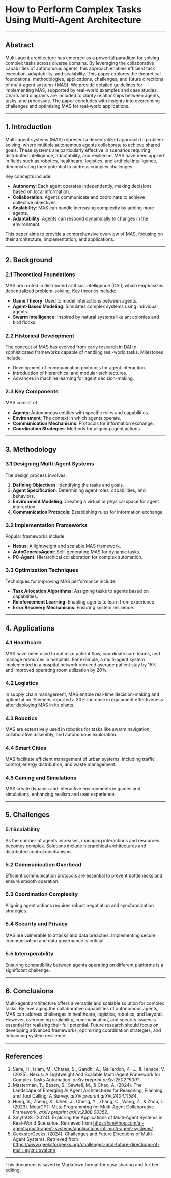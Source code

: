 # How to Perform Complex Tasks Using Multi-Agent Architecture

---

## Abstract

Multi-agent architecture has emerged as a powerful paradigm for solving complex tasks across diverse domains. By leveraging the collaborative capabilities of autonomous agents, this approach enables efficient task execution, adaptability, and scalability. This paper explores the theoretical foundations, methodologies, applications, challenges, and future directions of multi-agent systems (MAS). We provide detailed guidelines for implementing MAS, supported by real-world examples and case studies. Charts and diagrams are included to clarify relationships between agents, tasks, and processes. The paper concludes with insights into overcoming challenges and optimizing MAS for real-world applications.

---

## 1. Introduction

Multi-agent systems (MAS) represent a decentralized approach to problem-solving, where multiple autonomous agents collaborate to achieve shared goals. These systems are particularly effective in scenarios requiring distributed intelligence, adaptability, and resilience. MAS have been applied in fields such as robotics, healthcare, logistics, and artificial intelligence, demonstrating their potential to address complex challenges.

Key concepts include:
- **Autonomy**: Each agent operates independently, making decisions based on local information.
- **Collaboration**: Agents communicate and coordinate to achieve collective objectives.
- **Scalability**: MAS can handle increasing complexity by adding more agents.
- **Adaptability**: Agents can respond dynamically to changes in the environment.

This paper aims to provide a comprehensive overview of MAS, focusing on their architecture, implementation, and applications.

---

## 2. Background

### 2.1 Theoretical Foundations
MAS are rooted in distributed artificial intelligence (DAI), which emphasizes decentralized problem-solving. Key theories include:
- **Game Theory**: Used to model interactions between agents.
- **Agent-Based Modeling**: Simulates complex systems using individual agents.
- **Swarm Intelligence**: Inspired by natural systems like ant colonies and bird flocks.

### 2.2 Historical Development
The concept of MAS has evolved from early research in DAI to sophisticated frameworks capable of handling real-world tasks. Milestones include:
- Development of communication protocols for agent interaction.
- Introduction of hierarchical and modular architectures.
- Advances in machine learning for agent decision-making.

### 2.3 Key Components
MAS consist of:
- **Agents**: Autonomous entities with specific roles and capabilities.
- **Environment**: The context in which agents operate.
- **Communication Mechanisms**: Protocols for information exchange.
- **Coordination Strategies**: Methods for aligning agent actions.

---

## 3. Methodology

### 3.1 Designing Multi-Agent Systems
The design process involves:
1. **Defining Objectives**: Identifying the tasks and goals.
2. **Agent Specification**: Determining agent roles, capabilities, and behaviors.
3. **Environment Modeling**: Creating a virtual or physical space for agent interaction.
4. **Communication Protocols**: Establishing rules for information exchange.

### 3.2 Implementation Frameworks
Popular frameworks include:
- **Nexus**: A lightweight and scalable MAS framework.
- **AutoGenesisAgent**: Self-generating MAS for dynamic tasks.
- **PC-Agent**: Hierarchical collaboration for complex automation.

### 3.3 Optimization Techniques
Techniques for improving MAS performance include:
- **Task Allocation Algorithms**: Assigning tasks to agents based on capabilities.
- **Reinforcement Learning**: Enabling agents to learn from experience.
- **Error Recovery Mechanisms**: Ensuring system resilience.

---

## 4. Applications

### 4.1 Healthcare
MAS have been used to optimize patient flow, coordinate care teams, and manage resources in hospitals. For example, a multi-agent system implemented in a hospital network reduced average patient stay by 15% and improved operating room utilization by 20%.

### 4.2 Logistics
In supply chain management, MAS enable real-time decision-making and optimization. Siemens reported a 30% increase in equipment effectiveness after deploying MAS in its plants.

### 4.3 Robotics
MAS are extensively used in robotics for tasks like swarm navigation, collaborative assembly, and autonomous exploration.

### 4.4 Smart Cities
MAS facilitate efficient management of urban systems, including traffic control, energy distribution, and waste management.

### 4.5 Gaming and Simulations
MAS create dynamic and interactive environments in games and simulations, enhancing realism and user experience.

---

## 5. Challenges

### 5.1 Scalability
As the number of agents increases, managing interactions and resources becomes complex. Solutions include hierarchical architectures and distributed control mechanisms.

### 5.2 Communication Overhead
Efficient communication protocols are essential to prevent bottlenecks and ensure smooth operation.

### 5.3 Coordination Complexity
Aligning agent actions requires robust negotiation and synchronization strategies.

### 5.4 Security and Privacy
MAS are vulnerable to attacks and data breaches. Implementing secure communication and data governance is critical.

### 5.5 Interoperability
Ensuring compatibility between agents operating on different platforms is a significant challenge.

---

## 6. Conclusions

Multi-agent architecture offers a versatile and scalable solution for complex tasks. By leveraging the collaborative capabilities of autonomous agents, MAS can address challenges in healthcare, logistics, robotics, and beyond. However, overcoming scalability, communication, and security issues is essential for realizing their full potential. Future research should focus on developing advanced frameworks, optimizing coordination strategies, and enhancing system resilience.

---

## References

1. Sami, H., Islam, M., Charas, S., Gandhi, A., Gaillardon, P.-E., & Tenace, V. (2025). Nexus: A Lightweight and Scalable Multi-Agent Framework for Complex Tasks Automation. *arXiv preprint arXiv:2502.19091*.
2. Masterman, T., Besen, S., Sawtell, M., & Chao, A. (2024). The Landscape of Emerging AI Agent Architectures for Reasoning, Planning, and Tool Calling: A Survey. *arXiv preprint arXiv:2404.11584*.
3. Hong, S., Zheng, X., Chen, J., Cheng, Y., Zhang, C., Wang, Z., & Zhou, L. (2023). MetaGPT: Meta Programming for Multi-Agent Collaborative Framework. *arXiv preprint arXiv:2308.00352*.
4. SmythOS. (2024). Exploring the Applications of Multi-Agent Systems in Real-World Scenarios. Retrieved from https://smythos.com/ai-agents/multi-agent-systems/applications-of-multi-agent-systems/
5. GeeksforGeeks. (2024). Challenges and Future Directions of Multi-Agent Systems. Retrieved from https://www.geeksforgeeks.org/challenges-and-future-directions-of-mulit-agent-system/

---

This document is saved in Markdown format for easy sharing and further editing.